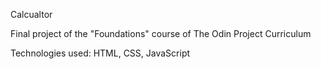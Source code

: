 Calcualtor

Final project of the "Foundations" course of The Odin Project Curriculum

Technologies used: HTML, CSS, JavaScript
